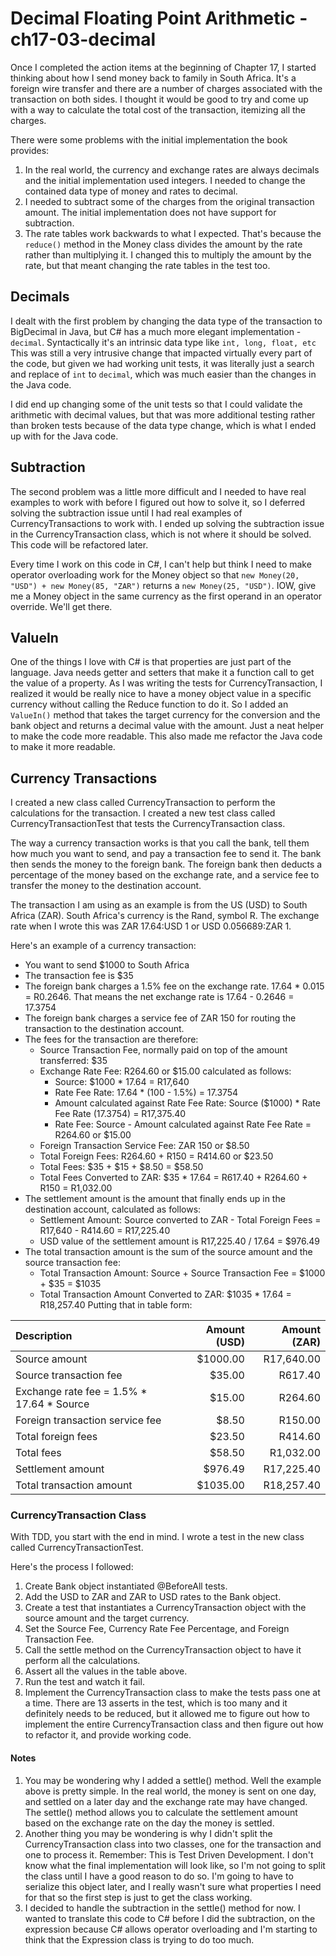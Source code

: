# Decimal Floating Point Arithmetic - ch17-03-decimal
Once I completed the action items at the beginning of Chapter 17, I started thinking about 
how I send money back to family in South Africa. It's a foreign wire transfer and there are
a number of charges associated with the transaction on both sides. I thought it would be good
to try and come up with a way to calculate the total cost of the transaction, itemizing all the 
charges. 

There were some problems with the initial implementation the book provides:
1. In the real world, the currency and exchange rates are always decimals and the initial 
implementation used integers. I needed to change the contained data type of money and rates 
to decimal.
2. I needed to subtract some of the charges from the original transaction amount. The initial 
implementation does not have support for subtraction.
3. The rate tables work backwards to what I expected. That's because the ```reduce()``` method
in the Money class divides the amount by the rate rather than multiplying it. I changed this
to multiply the amount by the rate, but that meant changing the rate tables in the test too.

## Decimals 
I dealt with the first problem by changing the data type of the transaction to BigDecimal in Java, 
but C# has a much more elegant implementation - ```decimal```. Syntactically it's an intrinsic data type
like ```int, long, float, etc``` This was still a very intrusive change that impacted virtually every 
part of the code, but given we had working unit tests, it was literally just a search and replace of
```int``` to ```decimal```, which was much easier than the changes in the Java code.

I did end up changing some of the unit tests so that I could validate the arithmetic with decimal values,
but that was more additional testing rather than broken tests because of the data type change, which 
is what I ended up with for the Java code.

## Subtraction
The second problem was a little more difficult and I needed to have real examples to work with before
I figured out how to solve it, so I deferred solving the subtraction issue until I had real examples 
of CurrencyTransactions to work with. I ended up solving the subtraction issue in the 
CurrencyTransaction class, which is not where it should be solved. This code will be refactored later.

Every time I work on this code in C#, I can't help but think I need to make operator overloading work 
for the Money object so that ```new Money(20, "USD") + new Money(85, "ZAR")``` returns 
a ```new Money(25, "USD")```. IOW, give me a Money object in the same currency as the first operand in
an operator override. We'll get there.

## ValueIn
One of the things I love with C# is that properties are just part of the language. Java needs getter and 
setters that make it a function call to get the value of a property. As I was writing the tests for 
CurrencyTransaction, I realized it would be really nice to have a money object value in a specific currency
without calling the Reduce function to do it. So I added an ```ValueIn()``` method that takes the target currency
for the conversion and the bank object and returns a decimal value with the amount. Just a neat helper 
to make the code more readable. This also made me refactor the Java code to make it more readable.

## Currency Transactions
I created a new class called CurrencyTransaction to perform the calculations for the 
transaction. I created a new test class called CurrencyTransactionTest that tests the
CurrencyTransaction class.

The way a currency transaction works is that you call the bank, tell them how much you want to send,
and pay a transaction fee to send it. The bank then sends the money to the foreign bank. The foreign
bank then deducts a percentage of the money based on the exchange rate, and a service fee to transfer
the money to the destination account.

The transaction I am using as an example is from the US (USD) to South Africa (ZAR). South Africa's
currency is the Rand, symbol R. The exchange rate when I wrote this was ZAR 17.64:USD 1 or 
USD 0.056689:ZAR 1. 

Here's an example of a currency transaction:
- You want to send $1000 to South Africa
- The transaction fee is $35
- The foreign bank charges a 1.5% fee on the exchange rate. 17.64 * 0.015 = R0.2646. That means the 
net exchange rate is 17.64 - 0.2646 = 17.3754
- The foreign bank charges a service fee of ZAR 150 for routing the transaction to the destination 
account.
- The fees for the transaction are therefore:
  - Source Transaction Fee, normally paid on top of the amount transferred: $35
  - Exchange Rate Fee: R264.60 or $15.00 calculated as follows: 
    - Source: $1000 * 17.64 = R17,640
    - Rate Fee Rate: 17.64 * (100 - 1.5%) = 17.3754 
    - Amount calculated against Rate Fee Rate: Source ($1000) * Rate Fee Rate (17.3754) = R17,375.40
    - Rate Fee: Source - Amount calculated against Rate Fee Rate = R264.60 or $15.00
  - Foreign Transaction Service Fee: ZAR 150 or $8.50
  - Total Foreign Fees: R264.60 + R150 = R414.60 or $23.50
  - Total Fees: \$35 + \$15 + \$8.50 = \$58.50
  - Total Fees Converted to ZAR: $35 * 17.64 = R617.40 + R264.60 + R150 = R1,032.00
- The settlement amount is the amount that finally ends up in the destination account,
calculated as follows:
  - Settlement Amount: Source converted to ZAR - Total Foreign Fees = R17,640 - R414.60 = R17,225.40
  - USD value of the settlement amount is R17,225.40 / 17.64 = $976.49
- The total transaction amount is the sum of the source amount and the source transaction fee:
  - Total Transaction Amount: Source + Source Transaction Fee = \$1000 + \$35 = \$1035
  - Total Transaction Amount Converted to ZAR: $1035 * 17.64 = R18,257.40
Putting that in table form:

| Description                               | Amount (USD) | Amount (ZAR) |
|:------------------------------------------|-------------:|-------------:|
| Source amount                             |     $1000.00 |   R17,640.00 |
| Source transaction fee                    |       $35.00 |      R617.40 |
| Exchange rate fee = 1.5% * 17.64 * Source |       $15.00 |      R264.60 |
| Foreign transaction service fee           |        $8.50 |      R150.00 |
| Total foreign fees                        |       $23.50 |      R414.60 |
| Total fees                                |       $58.50 |    R1,032.00 |
| Settlement amount                         |      $976.49 |   R17,225.40 |
| Total transaction amount                  |     $1035.00 |   R18,257.40 |

### CurrencyTransaction Class
With TDD, you start with the end in mind. I wrote a test in the new class called CurrencyTransactionTest.

Here's the process I followed:
1. Create Bank object instantiated @BeforeAll tests.
2. Add the USD to ZAR and ZAR to USD rates to the Bank object.
3. Create a test that instantiates a CurrencyTransaction object with the source amount and the
target currency.
4. Set the Source Fee, Currency Rate Fee Percentage, and Foreign Transaction Fee.
5. Call the settle method on the CurrencyTransaction object to have it perform all the calculations.
6. Assert all the values in the table above.
7. Run the test and watch it fail.
8. Implement the CurrencyTransaction class to make the tests pass one at a time.
There are 13 asserts in the test, which is too many and it definitely needs to be reduced, but 
it allowed me to figure out how to implement the entire CurrencyTransaction class and then figure
out how to refactor it, and provide working code.

#### Notes
1. You may be wondering why I added a settle() method. Well the example above is pretty simple.
In the real world, the money is sent on one day, and settled on a later day and the exchange
rate may have changed. The settle() method allows you to calculate the settlement amount
based on the exchange rate on the day the money is settled. 
2. Another thing you may be wondering is why I didn't split the CurrencyTransaction class into
two classes, one for the transaction and one to process it. Remember: This is Test Driven Development. 
I don't know what the final implementation will look like, so I'm not going to split the class
until I have a good reason to do so. I'm going to have to serialize this object later, and I really
wasn't sure what properties I need for that so the first step is just to get the class working.
3. I decided to handle the subtraction in the settle() method for now. I wanted to translate this
code to C# before I did the subtraction, on the expression because C# allows operator overloading and 
I'm starting to think that the Expression class is trying to do too much.


